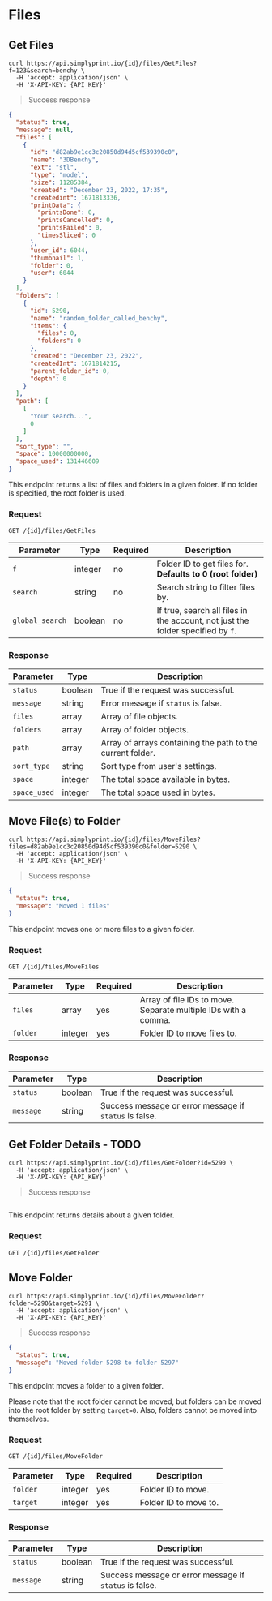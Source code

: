 # Files

## Get Files

```shell
curl https://api.simplyprint.io/{id}/files/GetFiles?f=123&search=benchy \
  -H 'accept: application/json' \
  -H 'X-API-KEY: {API_KEY}'
```

> Success response

```json
{
  "status": true,
  "message": null,
  "files": [
    {
      "id": "d82ab9e1cc3c20850d94d5cf539390c0",
      "name": "3DBenchy",
      "ext": "stl",
      "type": "model",
      "size": 11285384,
      "created": "December 23, 2022, 17:35",
      "createdint": 1671813336,
      "printData": {
        "printsDone": 0,
        "printsCancelled": 0,
        "printsFailed": 0,
        "timesSliced": 0
      },
      "user_id": 6044,
      "thumbnail": 1,
      "folder": 0,
      "user": 6044
    }
  ],
  "folders": [
    {
      "id": 5290,
      "name": "random_folder_called_benchy",
      "items": {
        "files": 0,
        "folders": 0
      },
      "created": "December 23, 2022",
      "createdInt": 1671814215,
      "parent_folder_id": 0,
      "depth": 0
    }
  ],
  "path": [
    [
      "Your search...",
      0
    ]
  ],
  "sort_type": "",
  "space": 10000000000,
  "space_used": 131446609
}
```

This endpoint returns a list of files and folders in a given folder. If no folder is specified, the root folder is used.

### Request

`GET /{id}/files/GetFiles`

| Parameter | Type | Required | Description |
| --------- | ---- | -------- | ----------- |
| `f` | integer | no | Folder ID to get files for. **Defaults to 0 (root folder)** |
| `search` | string | no | Search string to filter files by. |
| `global_search` | boolean | no | If true, search all files in the account, not just the folder specified by `f`. |

### Response

| Parameter | Type | Description |
| --------- | ---- | ----------- |
| `status` | boolean | True if the request was successful. |
| `message` | string | Error message if `status` is false. |
| `files` | array | Array of file objects. |
| `folders` | array | Array of folder objects. |
| `path` | array | Array of arrays containing the path to the current folder. |
| `sort_type` | string | Sort type from user's settings. |
| `space` | integer | The total space available in bytes. |
| `space_used` | integer | The total space used in bytes. |

## Move File(s) to Folder

```shell
curl https://api.simplyprint.io/{id}/files/MoveFiles?files=d82ab9e1cc3c20850d94d5cf539390c0&folder=5290 \
  -H 'accept: application/json' \
  -H 'X-API-KEY: {API_KEY}'
```

> Success response

```json
{
  "status": true,
  "message": "Moved 1 files"
}
```

This endpoint moves one or more files to a given folder.

### Request

`GET /{id}/files/MoveFiles`

| Parameter | Type | Required | Description |
| --------- | ---- | -------- | ----------- |
| `files` | array | yes | Array of file IDs to move. Separate multiple IDs with a comma. |
| `folder` | integer | yes | Folder ID to move files to. |

### Response

| Parameter | Type | Description |
| --------- | ---- | ----------- |
| `status` | boolean | True if the request was successful. |
| `message` | string | Success message or error message if `status` is false. |

## Get Folder Details - TODO

```shell
curl https://api.simplyprint.io/{id}/files/GetFolder?id=5290 \
  -H 'accept: application/json' \
  -H 'X-API-KEY: {API_KEY}'
```

> Success response

```json
```

This endpoint returns details about a given folder.

### Request

`GET /{id}/files/GetFolder`

## Move Folder

```shell
curl https://api.simplyprint.io/{id}/files/MoveFolder?folder=5290&target=5291 \
  -H 'accept: application/json' \
  -H 'X-API-KEY: {API_KEY}'
```

> Success response

```json
{
  "status": true,
  "message": "Moved folder 5298 to folder 5297"
}
```

This endpoint moves a folder to a given folder.

Please note that the root folder cannot be moved, but folders can be moved into the root folder by setting `target=0`.
Also, folders cannot be moved into themselves.

### Request

`GET /{id}/files/MoveFolder`

| Parameter | Type | Required | Description |
| --------- | ---- | -------- | ----------- |
| `folder` | integer | yes | Folder ID to move. |
| `target` | integer | yes | Folder ID to move to. |

### Response

| Parameter | Type | Description |
| --------- | ---- | ----------- |
| `status` | boolean | True if the request was successful. |
| `message` | string | Success message or error message if `status` is false. |
